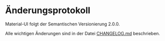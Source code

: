 # Änderungsprotokoll

<p class="description">Material-UI folgt der Semantischen Versionierung 2.0.0.</p>

Alle wichtigen Änderungen sind in der Datei [CHANGELOG.md](https://github.com/mui-org/material-ui/blob/next/CHANGELOG.md) beschrieben.
